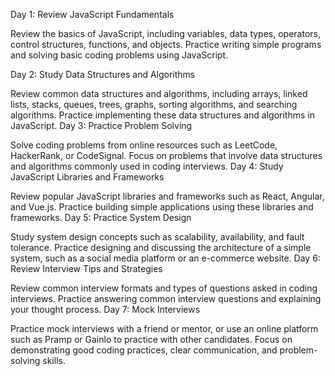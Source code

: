 Day 1: Review JavaScript Fundamentals

Review the basics of JavaScript, including variables, data types, operators, control structures, functions, and objects.
Practice writing simple programs and solving basic coding problems using JavaScript.

Day 2: Study Data Structures and Algorithms

Review common data structures and algorithms, including arrays, linked lists, stacks, queues, trees, graphs, sorting algorithms, and searching algorithms.
Practice implementing these data structures and algorithms in JavaScript.
Day 3: Practice Problem Solving

Solve coding problems from online resources such as LeetCode, HackerRank, or CodeSignal.
Focus on problems that involve data structures and algorithms commonly used in coding interviews.
Day 4: Study JavaScript Libraries and Frameworks

Review popular JavaScript libraries and frameworks such as React, Angular, and Vue.js.
Practice building simple applications using these libraries and frameworks.
Day 5: Practice System Design

Study system design concepts such as scalability, availability, and fault tolerance.
Practice designing and discussing the architecture of a simple system, such as a social media platform or an e-commerce website.
Day 6: Review Interview Tips and Strategies

Review common interview formats and types of questions asked in coding interviews.
Practice answering common interview questions and explaining your thought process.
Day 7: Mock Interviews

Practice mock interviews with a friend or mentor, or use an online platform such as Pramp or Gainlo to practice with other candidates.
Focus on demonstrating good coding practices, clear communication, and problem-solving skills.
